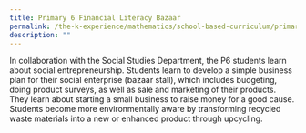 ```yaml
---
title: Primary 6 Financial Literacy Bazaar
permalink: /the-k-experience/mathematics/school-based-curriculum/primary-6-financial-literacy-bazaar/
description: ""
---
```

<p>In collaboration with the Social Studies Department, the P6 students learn about social entrepreneurship. Students learn to develop a simple business plan for their social enterprise (bazaar stall), which includes budgeting, doing product surveys, as well as sale and marketing of their products. They learn about starting a small business to raise money for a good cause. Students become more environmentally aware by transforming recycled waste materials into a new or enhanced product through upcycling.</p>